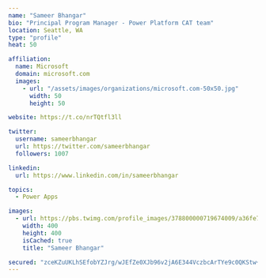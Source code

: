 ```yaml
---
name: "Sameer Bhangar"
bio: "Principal Program Manager - Power Platform CAT team"
location: Seattle, WA
type: "profile"
heat: 50

affiliation:
  name: Microsoft
  domain: microsoft.com
  images:
    - url: "/assets/images/organizations/microsoft.com-50x50.jpg"
      width: 50
      height: 50

website: https://t.co/nrTQtfl3ll

twitter:
  username: sameerbhangar
  url: https://twitter.com/sameerbhangar
  followers: 1007

linkedin:
  url: https://www.linkedin.com/in/sameerbhangar

topics:
  - Power Apps

images:
  - url: https://pbs.twimg.com/profile_images/378800000719674009/a36fe7ddfab1778b76e5793772e43798_400x400.jpeg
    width: 400
    height: 400
    isCached: true
    title: "Sameer Bhangar"

secured: "zceKZuUKLhSEfobYZJrg/wJEfZe0XJb96v2jA6E344VczbcArTYe9c0QKStw+fwszdD6iipyY4nLySTpN9YkiUf81LNMtF/ZUqx0/BfNIQpvrq5eL8JY/T0ylFMuP2fqgTbWFqWE3AmQQ6/W3B2S1RK0e2KCiIaQx/7JnOtQ9sS6PbAvYLgNgNzuF71pB6XDex5V8jxDVRyV5vp3jopNk3Na/awgBc3VWkX9TVG8/Us2MEsvMeTf5Oh/8okTY8q9nq4JtLV4lpLCSRBM1VQvrG6HyOhXrJHReD32utgSCPiQCsgF0ubtHHAeTRu38U5ydup+4TiLVOo2P8yd9u/O6SUl0HW03e/wVAQkr7RXZ3S05oSLbO7fW+4sqDbKGuWTiMWeck7rjFtn3bQIKxjDXXTuq58stNVGLkO3TvB3a3Q=;m5SgLoT7alRuCO8t6WP2Qw=="
---
```


